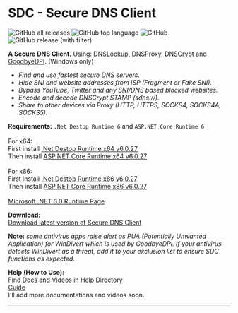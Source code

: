 # SDC - Secure DNS Client

![GitHub all releases](https://img.shields.io/github/downloads/msasanmh/SecureDNSClient/total)
![GitHub top language](https://img.shields.io/github/languages/top/msasanmh/SecureDNSClient)
![GitHub](https://img.shields.io/github/license/msasanmh/SecureDNSClient)
![GitHub release (with filter)](https://img.shields.io/github/v/release/msasanmh/SecureDNSClient?link=https%3A%2F%2Fgithub.com%2Fmsasanmh%2FSecureDNSClient%2Freleases%2Flatest)

**A Secure DNS Client.** Using: [DNSLookup](https://github.com/ameshkov/dnslookup), [DNSProxy](https://github.com/AdguardTeam/dnsproxy), [DNSCrypt](https://github.com/DNSCrypt/dnscrypt-proxy) and [GoodbyeDPI](https://github.com/ValdikSS/GoodbyeDPI). (Windows only)

- *Find and use fastest secure DNS servers.*
- *Hide SNI and website addresses from ISP (Fragment or Fake SNI).*
- *Bypass YouTube, Twitter and any SNI/DNS based blocked websites.*
- *Encode and decode DNSCrypt STAMP (sdns://).*
- *Share to other devices via Proxy (HTTP, HTTPS, SOCKS4, SOCKS4A, SOCKS5).*

**Requirements:** `.Net Destop Runtime 6` and `ASP.NET Core Runtime 6`<br><br>
For x64:<br>
First install [.Net Destop Runtime x64 v6.0.27](https://dotnet.microsoft.com/en-us/download/dotnet/thank-you/runtime-desktop-6.0.27-windows-x64-installer)<br>
Then install [ASP.NET Core Runtime x64 v6.0.27](https://dotnet.microsoft.com/en-us/download/dotnet/thank-you/runtime-aspnetcore-6.0.27-windows-x64-installer)<br><br>
For x86:<br>
First install [.Net Destop Runtime x86 v6.0.27](https://dotnet.microsoft.com/en-us/download/dotnet/thank-you/runtime-desktop-6.0.27-windows-x86-installer)<br>
Then install [ASP.NET Core Runtime x86 v6.0.27](https://dotnet.microsoft.com/en-us/download/dotnet/thank-you/runtime-aspnetcore-6.0.27-windows-x86-installer)<br><br>
[Microsoft .NET 6.0 Runtime Page](https://dotnet.microsoft.com/en-us/download/dotnet/6.0)<br>

**Download:**<br>
[Download latest version of Secure DNS Client](https://github.com/msasanmh/SecureDNSClient/releases/latest)<br>

**Note:**
*some antivirus apps raise alert as PUA (Potentially Unwanted Application) for WinDivert which is used by GoodbyeDPI.*
*If your antivirus detects WinDivert as a threat, add it to your exclusion list to ensure SDC functions as expected.*

**Help (How to Use):**<br>
[Find Docs and Videos in Help Directory](https://github.com/msasanmh/SecureDNSClient/tree/main/Help)<br>
[Guide](https://rentry.co/SecureDNSClient)<br>
I'll add more documentations and videos soon.

---
